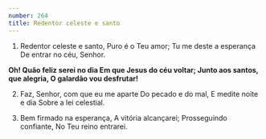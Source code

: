 ```yaml
---
number: 264
title: Redentor celeste e santo
---
```


1. Redentor celeste e santo,
  Puro é o Teu amor;
  Tu me deste a esperança
  De entrar no céu, Senhor.

  __Oh! Quão feliz serei no dia
  Em que Jesus do céu voltar;
  Junto aos santos, que alegria,
  O galardão vou desfrutar!__

2. Faz, Senhor, com que eu me aparte
  Do pecado e do mal,
  E medite noite e dia
  Sobre a lei celestial.

3. Bem firmado na esperança,
  A vitória alcançarei;
  Prosseguindo confiante,
  No Teu reino entrarei.
